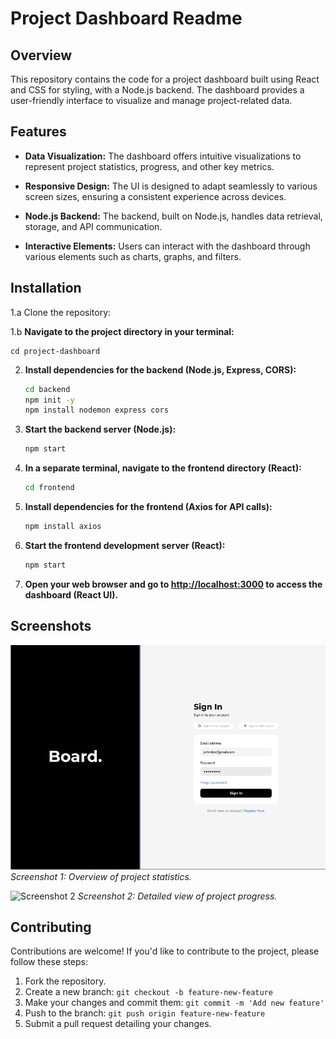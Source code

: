 # Project Dashboard Readme


## Overview

This repository contains the code for a project dashboard built using React and CSS for styling, with a Node.js backend. The dashboard provides a user-friendly interface to visualize and manage project-related data.

## Features

- **Data Visualization:** The dashboard offers intuitive visualizations to represent project statistics, progress, and other key metrics.

- **Responsive Design:** The UI is designed to adapt seamlessly to various screen sizes, ensuring a consistent experience across devices.

- **Node.js Backend:** The backend, built on Node.js, handles data retrieval, storage, and API communication.

- **Interactive Elements:** Users can interact with the dashboard through various elements such as charts, graphs, and filters.

## Installation

1.a Clone the repository:



1.b **Navigate to the project directory in your terminal:**

   
    cd project-dashboard
  

2. **Install dependencies for the backend (Node.js, Express, CORS):**

    ```sh
    cd backend
    npm init -y
    npm install nodemon express cors
    ```

3. **Start the backend server (Node.js):**

    ```sh
    npm start
    ```

4. **In a separate terminal, navigate to the frontend directory (React):**

    ```sh
    cd frontend
    ```

5. **Install dependencies for the frontend (Axios for API calls):**

    ```sh
    npm install axios
    ```

6. **Start the frontend development server (React):**

    ```sh
    npm start
    ```

7. **Open your web browser and go to [http://localhost:3000](http://localhost:3000) to access the dashboard (React UI).**

## Screenshots

![Screenshot 1](Screenshot1.png)
*Screenshot 1: Overview of project statistics.*

![Screenshot 2](screenshot2(2).png)
*Screenshot 2: Detailed view of project progress.*

## Contributing

Contributions are welcome! If you'd like to contribute to the project, please follow these steps:

1. Fork the repository.
2. Create a new branch: `git checkout -b feature-new-feature`
3. Make your changes and commit them: `git commit -m 'Add new feature'`
4. Push to the branch: `git push origin feature-new-feature`
5. Submit a pull request detailing your changes.


